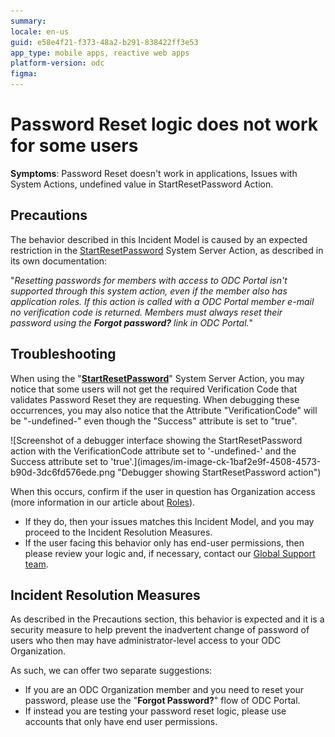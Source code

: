 ```yaml
---
summary: 
locale: en-us
guid: e58e4f21-f373-48a2-b291-838422ff3e53
app_type: mobile apps, reactive web apps
platform-version: odc
figma:
---
```


<h1>Password Reset logic does not work for some users</h1>

<strong>Symptoms</strong>: Password Reset doesn't work in applications, Issues with System Actions, undefined value in StartResetPassword Action.

<h2>Precautions</h2>

<p>The behavior described in this Incident Model is caused by an expected restriction in the <a href="https://success.outsystems.com/documentation/outsystems_developer_cloud/outsystems_language_and_elements/system_actions/user/#startresetpassword">StartResetPassword</a> System Server Action, as described in its own documentation:</p>

<p>"<em>Resetting passwords for members with access to ODC Portal isn't supported through this system action, even if the member also has application roles. If this action is called with a ODC Portal member e-mail no verification code is returned. Members must always reset their password using the <strong>Forgot password?</strong> link in ODC Portal.</em>"</p>

<h2>Troubleshooting</h2>

<p>When using the "<a href="https://success.outsystems.com/documentation/outsystems_developer_cloud/outsystems_language_and_elements/system_actions/user/?_gl=1*1gg2cjz*_ga*MTMxNjQ3ODIxMS4xNjgzMTA5Nzg3*_ga_ZD4DTMHWR2*MTY4NDc3MjMxMC42OS4xLjE2ODQ3NzMyOTYuNTcuMC4w#startresetpassword"><strong>StartResetPassword</strong></a>" System Server Action, you may notice that some users will not get the required Verification Code that validates Password Reset they are requesting. When debugging these occurrences, you may also notice that the Attribute "VerificationCode" will be "-undefined-" even though the "Success" attribute is set to "true".</p>

<p>![Screenshot of a debugger interface showing the StartResetPassword action with the VerificationCode attribute set to '-undefined-' and the Success attribute set to 'true'.](images/im-image-ck-1baf2e9f-4508-4573-b90d-3dc6fd576ede.png "Debugger showing StartResetPassword action")</p>

<p>When this occurs, confirm if the user in question has Organization access (more information in our article about <a href="https://success.outsystems.com/documentation/outsystems_developer_cloud/user_management/roles/">Roles</a>).</p>

<ul>
    <li>If they do, then your issues matches this Incident Model, and you may proceed to the Incident Resolution Measures.</li>
    <li>If the user facing this behavior only has end-user permissions, then please review your logic and, if necessary, contact our <a href="https://success.outsystems.com/support/home/">Global Support team</a>.</li>
</ul>

<h2>Incident Resolution Measures</h2>

<p>As described in the Precautions section, this behavior is expected and it is a security measure to help prevent the inadvertent change of password of users who then may have administrator-level access to your ODC Organization.</p>

<p>As such, we can offer two separate suggestions:</p>

<ul>
    <li>If you are an ODC Organization member and you need to reset your password, please use the "<strong>Forgot Password?</strong>" flow of ODC Portal.</li>
    <li>If instead you are testing your password reset logic, please use accounts that only have end user permissions.</li>
</ul>
